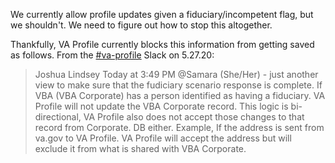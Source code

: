 We currently allow profile updates given a fiduciary/incompetent flag, but we shouldn't. We need to figure out how to stop this altogether.

Thankfully, VA Profile currently blocks this information from getting saved as follows. From the [#va-profile](https://dsva.slack.com/channels/va-profile) Slack on 5.27.20:

> Joshua Lindsey Today at 3:49 PM
> @Samara (She/Her) - just another view to make sure that the fudiciary scenario response is complete.  If VBA (VBA Corporate) has a person identified as having a fiduciary.  VA Profile will not update the  VBA Corporate record.  This logic is bi-directional, VA Profile also does not accept those changes to that record from Corporate. DB either.  Example,
If the address is sent from va.gov to VA Profile.  VA Profile will accept the address but will exclude it from what is shared with VBA Corporate.
